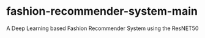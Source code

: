# fashion-recommender-system-main
A Deep Learning based Fashion Recommender System using the ResNET50
